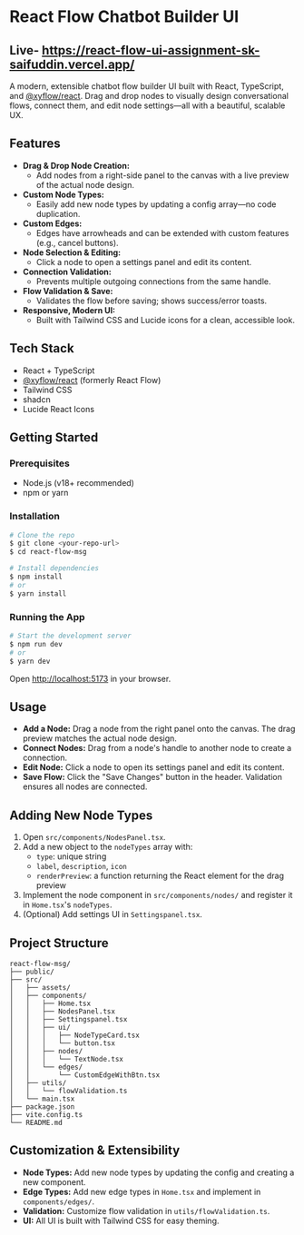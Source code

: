 # React Flow Chatbot Builder UI
## Live- https://react-flow-ui-assignment-sk-saifuddin.vercel.app/

A modern, extensible chatbot flow builder UI built with React, TypeScript, and [@xyflow/react](https://xyflow.com/). Drag and drop nodes to visually design conversational flows, connect them, and edit node settings—all with a beautiful, scalable UX.

## Features

- **Drag & Drop Node Creation:**
  - Add nodes from a right-side panel to the canvas with a live preview of the actual node design.
- **Custom Node Types:**
  - Easily add new node types by updating a config array—no code duplication.
- **Custom Edges:**
  - Edges have arrowheads and can be extended with custom features (e.g., cancel buttons).
- **Node Selection & Editing:**
  - Click a node to open a settings panel and edit its content.
- **Connection Validation:**
  - Prevents multiple outgoing connections from the same handle.
- **Flow Validation & Save:**
  - Validates the flow before saving; shows success/error toasts.
- **Responsive, Modern UI:**
  - Built with Tailwind CSS and Lucide icons for a clean, accessible look.

## Tech Stack

- React + TypeScript
- [@xyflow/react](https://xyflow.com/) (formerly React Flow)
- Tailwind CSS
- shadcn 
- Lucide React Icons

## Getting Started

### Prerequisites
- Node.js (v18+ recommended)
- npm or yarn

### Installation

```bash
# Clone the repo
$ git clone <your-repo-url>
$ cd react-flow-msg

# Install dependencies
$ npm install
# or
$ yarn install
```

### Running the App

```bash
# Start the development server
$ npm run dev
# or
$ yarn dev
```

Open [http://localhost:5173](http://localhost:5173) in your browser.

## Usage

- **Add a Node:** Drag a node from the right panel onto the canvas. The drag preview matches the actual node design.
- **Connect Nodes:** Drag from a node's handle to another node to create a connection.
- **Edit Node:** Click a node to open its settings panel and edit its content.
- **Save Flow:** Click the "Save Changes" button in the header. Validation ensures all nodes are connected.

## Adding New Node Types

1. Open `src/components/NodesPanel.tsx`.
2. Add a new object to the `nodeTypes` array with:
   - `type`: unique string
   - `label`, `description`, `icon`
   - `renderPreview`: a function returning the React element for the drag preview
3. Implement the node component in `src/components/nodes/` and register it in `Home.tsx`'s `nodeTypes`.
4. (Optional) Add settings UI in `Settingspanel.tsx`.

## Project Structure

```
react-flow-msg/
├── public/
├── src/
│   ├── assets/
│   ├── components/
│   │   ├── Home.tsx
│   │   ├── NodesPanel.tsx
│   │   ├── Settingspanel.tsx
│   │   ├── ui/
│   │   │   ├── NodeTypeCard.tsx
│   │   │   └── button.tsx
│   │   ├── nodes/
│   │   │   └── TextNode.tsx
│   │   └── edges/
│   │       └── CustomEdgeWithBtn.tsx
│   ├── utils/
│   │   └── flowValidation.ts
│   └── main.tsx
├── package.json
├── vite.config.ts
└── README.md
```

## Customization & Extensibility

- **Node Types:** Add new node types by updating the config and creating a new component.
- **Edge Types:** Add new edge types in `Home.tsx` and implement in `components/edges/`.
- **Validation:** Customize flow validation in `utils/flowValidation.ts`.
- **UI:** All UI is built with Tailwind CSS for easy theming.
